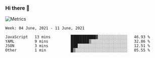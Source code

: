 ### Hi there 👋

![Metrics](https://github.com/radoapx/radoapx/blob/main/github-metrics.svg)

<!--START_SECTION:waka-->
```text
Week: 04 June, 2021 - 11 June, 2021

JavaScript   13 mins         ███████████▓░░░░░░░░░░░░░   46.93 % 
YAML         9 mins          ████████▒░░░░░░░░░░░░░░░░   32.86 % 
JSON         3 mins          ███░░░░░░░░░░░░░░░░░░░░░░   12.51 % 
Other        1 min           █▒░░░░░░░░░░░░░░░░░░░░░░░   05.55 % 
```
<!--END_SECTION:waka-->

<!--
**radoapx/radoapx** is a ✨ _special_ ✨ repository because its `README.md` (this file) appears on your GitHub profile.

Here are some ideas to get you started:

- 🔭 I’m currently working on ...
- 🌱 I’m currently learning ...
- 👯 I’m looking to collaborate on ...
- 🤔 I’m looking for help with ...
- 💬 Ask me about ...
- 📫 How to reach me: ...
- 😄 Pronouns: ...
- ⚡ Fun fact: ...
-->
